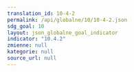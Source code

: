 ```yaml
---
translation_id: 10-4-2
permalink: /api/globalne/10/10-4-2.json
sdg_goal: 10
layout: json_globalne_goal_indicator
indicator: "10.4.2"
zmienne: null
kategorie: null
source_url: null
---
```

